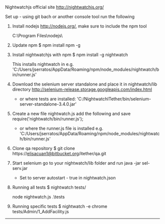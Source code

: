 
Nightwatchjs official site http://nightwatchjs.org/

Set up - using git bach or another console tool run the following

1. Install nodejs  http://nodejs.org/, make sure to include the npm tool

	C:\Program Files\nodejs\

2. Update npm 
	$ npm install npm -g

3. Install nightwatchjs with npm
	$ npm install -g nightwatch
	
	This installs nightwatch in e.g. 'C:/Users/jserratos/AppData/Roaming/npm/node_modules/nightwatch/bin/runner.js'
	
4. Download the selenium server standalone and place it in nightwatch/lib directory
http://selenium-release.storage.googleapis.com/index.html

	* or where tests are installed:  'C:/NightwatchITether/bin/selenium-server-standalone-3.4.0.jar'

5. Create a new file nightwatch.js add the following and save
require('nightwatch/bin/runner.js');

	* or where the runner.js file is installed e.g. 'C:/Users/jserratos/AppData/Roaming/npm/node_modules/nightwatch/bin/runner.js'

6. Clone qa repository
	$  git clone https://elisacuan1@bitbucket.org/itether/qa.git

7. Start selenium go to your nightwatch/lib folder and run
	java -jar sel-serv.jar
	
	* Set to server autostart - true in nightwatch.json

8. Running all tests
	$ nightwatch tests/
	
	node nightwatch.js .\tests

4. Running specific tests 
	$ nightwatch -e chrome tests/Admin/1_AddFacility.js


--------------------------------------------------------------------------------------------------------------------------------------------






